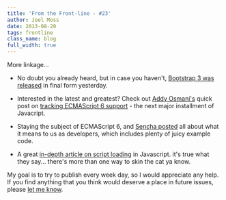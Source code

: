 ```yaml
---
title: 'From the Front-line - #23'
author: Joel Moss
date: 2013-08-20
tags: frontline
class_name: blog
full_width: true
---
```


More linkage...

- No doubt you already heard, but in case you haven't, [Bootstrap 3 was released](http://blog.getbootstrap.com/2013/08/19/bootstrap-3-released/) in final form yesterday.

- Interested in the latest and greatest? Check out [Addy Osmani's](https://github.com/addyosmani) quick post on [tracking ECMAScript 6 support](http://addyosmani.com/blog/tracking-es6-support/) - the next major installment of Javacript.

- Staying the subject of ECMAScript 6, and [Sencha posted](http://www.sencha.com/blog/toward-modern-web-apps-with-ecmascript-6/) all about what it means to us as developers, which includes plenty of juicy example code.

- A great [in-depth article on script loading](http://www.html5rocks.com/en/tutorials/speed/script-loading/) in Javascript. it's true what they say... there's more than one way to skin the cat ya know.

My goal is to try to publish every week day, so I would appreciate any help. If you find anything that you think would deserve a place in future issues, please [let me know](mailto:jmoss@codio.com).